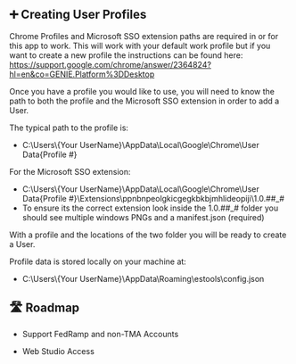 ## ➕ Creating User Profiles
Chrome Profiles and Microsoft SSO extension paths are required in or for this app to work. This will work with your default work profile but if you want to create a new profile the instructions can be found here: https://support.google.com/chrome/answer/2364824?hl=en&co=GENIE.Platform%3DDesktop

Once you have a profile you would like to use, you will need to know the path to both the profile and the Microsoft SSO extension in order to add a User.

The typical path to the profile is:
- C:\Users\\{Your UserName}\AppData\Local\Google\Chrome\User Data\{Profile #}

For the Microsoft SSO extension:
- C:\Users\\{Your UserName}\AppData\Local\Google\Chrome\User Data\{Profile #}\Extensions\ppnbnpeolgkicgegkbkbjmhlideopiji\1.0.##_#
- To ensure its the correct extension look inside the 1.0.##_# folder you should see multiple windows PNGs and a manifest.json (required)

With a profile and the locations of the two folder you will be ready to create a User.

Profile data is stored locally on your machine at:
- C:\Users\\{Your UserName}\AppData\Roaming\estools\config.json

## 🛣️ Roadmap

- Support FedRamp and non-TMA Accounts

- Web Studio Access
